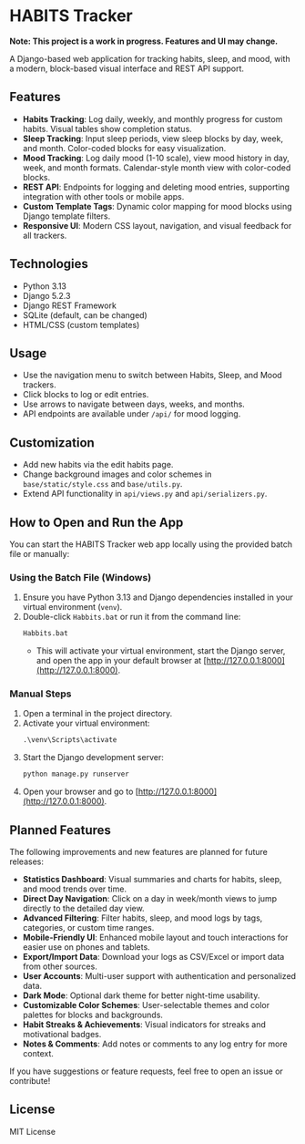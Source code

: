 # HABITS Tracker

**Note: This project is a work in progress. Features and UI may change.**

A Django-based web application for tracking habits, sleep, and mood, with a modern, block-based visual interface and REST API support.

## Features

- **Habits Tracking**: Log daily, weekly, and monthly progress for custom habits. Visual tables show completion status.
- **Sleep Tracking**: Input sleep periods, view sleep blocks by day, week, and month. Color-coded blocks for easy visualization.
- **Mood Tracking**: Log daily mood (1-10 scale), view mood history in day, week, and month formats. Calendar-style month view with color-coded blocks.
- **REST API**: Endpoints for logging and deleting mood entries, supporting integration with other tools or mobile apps.
- **Custom Template Tags**: Dynamic color mapping for mood blocks using Django template filters.
- **Responsive UI**: Modern CSS layout, navigation, and visual feedback for all trackers.

## Technologies

- Python 3.13
- Django 5.2.3
- Django REST Framework
- SQLite (default, can be changed)
- HTML/CSS (custom templates)

## Usage

- Use the navigation menu to switch between Habits, Sleep, and Mood trackers.
- Click blocks to log or edit entries.
- Use arrows to navigate between days, weeks, and months.
- API endpoints are available under `/api/` for mood logging.

## Customization

- Add new habits via the edit habits page.
- Change background images and color schemes in `base/static/style.css` and `base/utils.py`.
- Extend API functionality in `api/views.py` and `api/serializers.py`.

## How to Open and Run the App

You can start the HABITS Tracker web app locally using the provided batch file or manually:

### Using the Batch File (Windows)
1. Ensure you have Python 3.13 and Django dependencies installed in your virtual environment (`venv`).
2. Double-click `Habbits.bat` or run it from the command line:
   ```bat
   Habbits.bat
   ```
   - This will activate your virtual environment, start the Django server, and open the app in your default browser at [http://127.0.0.1:8000](http://127.0.0.1:8000).

### Manual Steps
1. Open a terminal in the project directory.
2. Activate your virtual environment:
   ```bat
   .\venv\Scripts\activate
   ```
3. Start the Django development server:
   ```bat
   python manage.py runserver
   ```
4. Open your browser and go to [http://127.0.0.1:8000](http://127.0.0.1:8000).


## Planned Features

The following improvements and new features are planned for future releases:

- **Statistics Dashboard**: Visual summaries and charts for habits, sleep, and mood trends over time.
- **Direct Day Navigation**: Click on a day in week/month views to jump directly to the detailed day view.
- **Advanced Filtering**: Filter habits, sleep, and mood logs by tags, categories, or custom time ranges.
- **Mobile-Friendly UI**: Enhanced mobile layout and touch interactions for easier use on phones and tablets.
- **Export/Import Data**: Download your logs as CSV/Excel or import data from other sources.
- **User Accounts**: Multi-user support with authentication and personalized data.
- **Dark Mode**: Optional dark theme for better night-time usability.
- **Customizable Color Schemes**: User-selectable themes and color palettes for blocks and backgrounds.
- **Habit Streaks & Achievements**: Visual indicators for streaks and motivational badges.
- **Notes & Comments**: Add notes or comments to any log entry for more context.

If you have suggestions or feature requests, feel free to open an issue or contribute!

## License

MIT License
